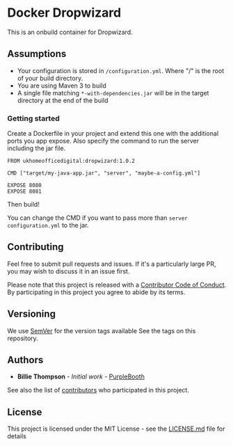 # Docker Dropwizard

This is an onbuild container for Dropwizard.

## Assumptions

* Your configuration is stored in `/configuration.yml`. Where "/" is the root of your build directory.
* You are using Maven 3 to build
* A single file matching `*-with-dependencies.jar` will be in the target directory at the end of the
  build

### Getting started

Create a Dockerfile in your project and extend this one with the additional ports you app expose. 
Also specify the command to run the server including the jar file.

```docker
FROM ukhomeofficedigital:dropwizard:1.0.2

CMD ["target/my-java-app.jar", "server", "maybe-a-config.yml"]

EXPOSE 8080
EXPOSE 8081
```

Then build!

You can change the CMD if you want to pass more than `server configuration.yml` to the jar.


## Contributing

Feel free to submit pull requests and issues. If it's a particularly large PR, you may wish to 
discuss it in an issue first.

Please note that this project is released with a [Contributor Code of Conduct](https://github.com/UKHomeOffice/docker-dropwizard/blob/master/code_of_conduct.md).
 By participating in this project you agree to abide by its terms.

## Versioning

We use [SemVer](http://semver.io/) for the version tags available See the tags on this repository. 

## Authors

* **Billie Thompson** - *Initial work* - [PurpleBooth](https://github.com/PurpleBooth)

See also the list of [contributors](https://github.com/UKHomeOffice/docker-dropwizard/graphs/contributors) who participated in this project.

## License

This project is licensed under the MIT License - see the [LICENSE.md](https://github.com/UKHomeOffice/docker-dropwizard/blob/master/LICENSE.md) file for details
